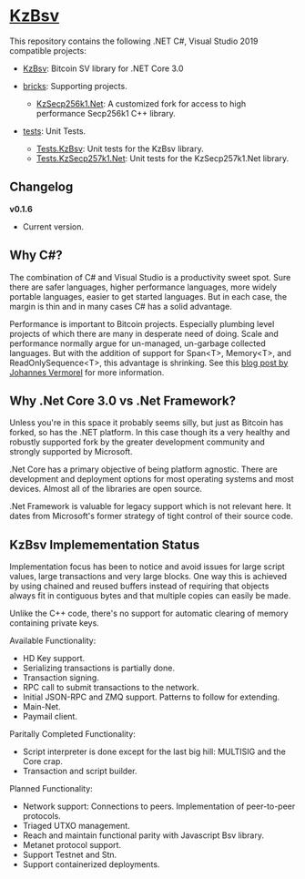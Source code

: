 [KzBsv](https://github.com/kzbsv/KzBsv)
=

This repository contains the following .NET C#, Visual Studio 2019 compatible projects:

* [KzBsv](https://github.com/kzbsv/KzBsv/tree/master/KzBsv): Bitcoin SV library for .NET Core 3.0

* [bricks](https://github.com/kzbsv/KzBsv/tree/master/bricks): Supporting projects.

  * [KzSecp256k1.Net](https://github.com/kzbsv/KzBsv/tree/master/bricks/KzSecp256k1.Net): A customized fork for access to high performance Secp256k1 C++ library.

* [tests](https://github.com/kzbsv/KzBsv/tree/master/tests): Unit Tests.
 
  *  [Tests.KzBsv](https://github.com/kzbsv/KzBsv/tree/master/tests/Tests.KzBsv): Unit tests for the KzBsv library.
  *  [Tests.KzSecp257k1.Net](https://github.com/kzbsv/KzBsv/tree/master/tests/Tests.KzSecp256k1.Net): Unit tests for the KzSecp257k1.Net library.

Changelog
-

**v0.1.6**
* Current version.

Why C#?
-

The combination of C# and Visual Studio is a productivity sweet spot.
Sure there are safer languages, higher performance languages, more widely portable languages, 
easier to get started languages. But in each case, the margin is thin and in many cases C# has a solid advantage.

Performance is important to Bitcoin projects.
Especially plumbing level projects of which there are many in desperate need of doing.
Scale and performance normally argue for un-managed, un-garbage collected languages.
But with the addition of support for Span\<T>, Memory\<T>, and ReadOnlySequence\<T>, this advantage is shrinking.
See this [blog post by Johannes Vermorel](https://blog.vermorel.com/journal/2019/1/8/salient-bits-of-cashdb.html) for more information. 

Why .Net Core 3.0 vs .Net Framework?
-

Unless you're in this space it probably seems silly, but just as Bitcoin has forked, so has the .NET platform. In this case though its a very
healthy and robustly supported fork by the greater development community and strongly supported by Microsoft.

.Net Core has a primary objective of being platform agnostic. There are development and deployment options for most operating systems and most devices.
Almost all of the libraries are open source.

.Net Framework is valuable for legacy support which is not relevant here. It dates from Microsoft's former strategy of tight control of their source code.

KzBsv Implemementation Status
-

Implementation focus has been to notice and avoid issues for large script values,
large transactions and very large blocks. One way this is achieved by using chained and reused buffers instead
of requiring that objects always fit in contiguous bytes and that multiple copies can easily be made.

Unlike the C++ code, there's no support for automatic clearing of memory containing private keys.

Available Functionality:

  * HD Key support.
  * Serializing transactions is partially done.
  * Transaction signing.
  * RPC call to submit transactions to the network.
  * Initial JSON-RPC and ZMQ support. Patterns to follow for extending.
  * Main-Net.
  * Paymail client.

Paritally Completed Functionality:
  * Script interpreter is done except for the last big hill: MULTISIG and the Core crap.
  * Transaction and script builder.

Planned Functionality:
  * Network support: Connections to peers. Implementation of peer-to-peer protocols.
  * Triaged UTXO management.
  * Reach and maintain functional parity with Javascript Bsv library.
  * Metanet protocol support.
  * Support Testnet and Stn.
  * Support containerized deployments.



